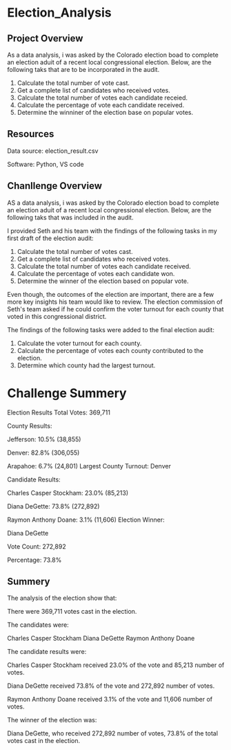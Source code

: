 # Election_Analysis

## Project Overview

As a data analysis, i was asked by the Colorado election boad to complete an election aduit of a recent local 
congressional election. Below, are the following taks that are to be incorporated in the audit.

1. Calculate the total number of vote cast.
2. Get a complete list of candidates who received votes.
3. Calculate the total number of votes each candidate receied.
4. Calculate the percentage of vote each candidate received.
5. Determine the winniner of the election base on popular votes.

## Resources

 Data source: election_result.csv
 
 Software: Python, VS code


## Chanllenge Overview

AS a data analysis, i was asked by the Colorado election boad to complete an election aduit of a recent local 
congressional election. Below, are the following taks that was included in the audit.

I provided Seth and his team with the findings of the following tasks in my first draft of the election audit:
  
  1. Calculate the total number of votes cast. 
  2. Get a complete list of candidates who received votes. 
  3. Calculate the total number of votes each candidate received. 
  4. Calculate the percentage of votes each candidate won. 
  5. Determine the winner of the election based on popular vote.
  
Even though, the outcomes of the election are important, there are a few more key insights his team would like to review. 
The election commission of Seth's team asked if he could confirm the voter turnout for each county that voted in this congressional district.

The findings of the following tasks were added to the final election audit:

  1. Calculate the voter turnout for each county.
  2. Calculate the percentage of votes each county contributed to the election.
  3. Determine which county had the largest turnout.
  
  
# Challenge Summery

Election Results
Total Votes: 369,711

County Results:

Jefferson: 10.5% (38,855)

Denver: 82.8% (306,055)

Arapahoe: 6.7% (24,801)
Largest County Turnout: Denver

Candidate Results:

Charles Casper Stockham: 23.0% (85,213)

Diana DeGette: 73.8% (272,892)

Raymon Anthony Doane: 3.1% (11,606)
Election Winner:

Diana DeGette

Vote Count: 272,892

Percentage: 73.8%

## Summery

The analysis of the election show that:

There were 369,711 votes cast in the election.

The candidates were:

Charles Casper Stockham
Diana DeGette
Raymon Anthony Doane

The candidate results were:

Charles Casper Stockham received 23.0% of the vote and 85,213 number of votes.

Diana DeGette received 73.8% of the vote and 272,892 number of votes.

Raymon Anthony Doane received 3.1% of the vote and 11,606 number of votes.

The winner of the election was:

Diana DeGette, who received 272,892 number of votes, 73.8% of the total votes cast in the election.

